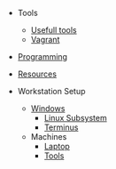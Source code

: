 - Tools
    - [Usefull tools](tools/)
    - [Vagrant](tools/vagrant.md)
    
- [Programming](programming/)
- [Resources](resources/)
   
- Workstation Setup
  - [Windows](setup/windows/)
    - [Linux Subsystem](setup/windows/linuxSubsystem/)
    - [Terminus](setup/windows/terminus/)
  - Machines
    - [Laptop](setup/laptop/README.md)
    - [Tools](setup/laptop/toolsToInstall.md)
